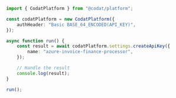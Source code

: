 <!-- Start SDK Example Usage [usage] -->
```typescript
import { CodatPlatform } from "@codat/platform";

const codatPlatform = new CodatPlatform({
    authHeader: "Basic BASE_64_ENCODED(API_KEY)",
});

async function run() {
    const result = await codatPlatform.settings.createApiKey({
        name: "azure-invoice-finance-processor",
    });

    // Handle the result
    console.log(result);
}

run();

```
<!-- End SDK Example Usage [usage] -->